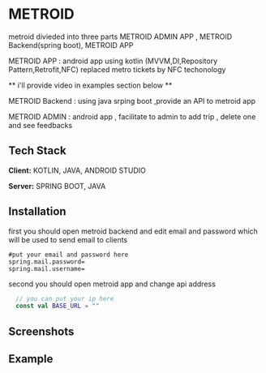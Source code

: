 
# METROID

metroid divieded into three parts METROID ADMIN APP , METROID Backend(spring boot), METROID APP

METROID APP : android app using kotlin
(MVVM,DI,Repository Pattern,Retrofit,NFC)
replaced metro tickets by NFC techonology

** i'll provide video in examples section below ** 

METROID Backend : using java srping boot 
,provide an API to metroid app 

METROID ADMIN : android app , facilitate to admin to add trip , delete one and see feedbacks



## Tech Stack

**Client:** KOTLIN, JAVA, ANDROID STUDIO 

**Server:** SPRING BOOT, JAVA


## Installation

first you should open metroid backend and edit email and password which will be used to send email to clients

```
#put your email and password here
spring.mail.password=
spring.mail.username=
```

second you should open metroid app and change api address

    
    

  ```KOTLIN
    // you can put your ip here
    const val BASE_URL = ""
   ```
## Screenshots




## Example




